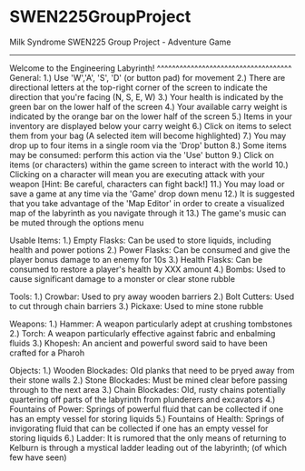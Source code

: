 # SWEN225GroupProject

Milk Syndrome SWEN225 Group Project - Adventure Game

____________________________________
Welcome to the Engineering Labyrinth!
^^^^^^^^^^^^^^^^^^^^^^^^^^^^^^^^^^^^
General:
1.) Use 'W','A', 'S', 'D' (or button pad) for movement
2.) There are directional letters at the top-right corner of the screen to indicate
    the direction that you're facing (N, S, E, W)
3.) Your health is indicated by the green bar on the lower half of the screen
4.) Your available carry weight is indicated by the orange bar on the lower half of the screen
5.) Items in your inventory are displayed below your carry weight
6.) Click on items to select them from your bag (A selected item will become highlighted)
7.) You may drop up to four items in a single room via the 'Drop' button
8.) Some items may be consumed: perform this action via the 'Use' button
9.) Click on items (or characters) within the game screen to interact with the world
10.) Clicking on a character will mean you are executing attack with your weapon
    [Hint: Be careful, characters can fight back!]
11.) You may load or save a game at any time via the 'Game' drop down menu
12.) It is suggested that you take advantage of the 'Map Editor' in order to create a
    visualized map of the labyrinth as you navigate through it
13.) The game's music can be muted through the options menu

Usable Items:
1.) Empty Flasks: Can be used to store liquids, including health and power potions
2.) Power Flasks: Can be consumed and give the player bonus damage to an enemy for 10s
3.) Health Flasks: Can be consumed to restore a player's health by XXX amount
4.) Bombs: Used to cause significant damage to a monster or clear stone rubble

Tools:
1.) Crowbar: Used to pry away wooden barriers
2.) Bolt Cutters: Used to cut through chain barriers
3.) Pickaxe: Used to mine stone rubble

Weapons:
1.) Hammer: A weapon particularly adept at crushing tombstones
2.) Torch: A weapon particularly effective against fabric and enbalming fluids
3.) Khopesh: An ancient and powerful sword said to have been crafted for a Pharoh

Objects:
1.) Wooden Blockades: Old planks that need to be pryed away from their stone walls
2.) Stone Blockades: Must be mined clear before passing through to the next area
3.) Chain Blockades: Old, rusty chains potentially quartering off parts of the labyrinth
    from plunderers and excavators
4.) Fountains of Power: Springs of powerful fluid that can be collected if one has an
    empty vessel for storing liquids
5.) Fountains of Health: Springs of invigorating fluid that can be collected if one has an
    empty vessel for storing liquids
6.) Ladder: It is rumored that the only means of returning to Kelburn is through a mystical
    ladder leading out of the labyrinth; (of which few have seen)
